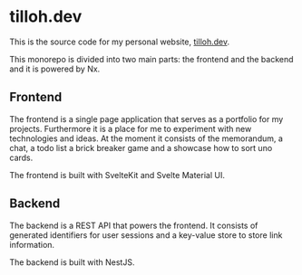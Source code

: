 # tilloh.dev

This is the source code for my personal website, [tilloh.dev](https://tilloh.dev).

This monorepo is divided into two main parts: the frontend and the backend and it is powered by Nx.

## Frontend

The frontend is a single page application that serves as a portfolio for my projects. Furthermore it is a place for me to experiment with new technologies and ideas. At the moment it consists of the memorandum, a chat, a todo list a brick breaker game and a showcase how to sort uno cards.

The frontend is built with SvelteKit and Svelte Material UI.

## Backend

The backend is a REST API that powers the frontend. It consists of generated identifiers for user sessions and a key-value store to store link information.

The backend is built with NestJS.
